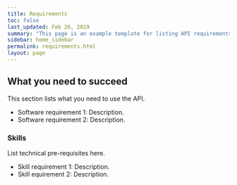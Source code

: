 ```yaml
---
title: Requirements
toc: false
last_updated: Feb 26, 2019
summary: "This page is an example template for listing API requirements"
sidebar: home_sidebar
permalink: requirements.html
layout: page
---
```


## What you need to succeed 

This section lists what you need to use the API. 

* Software requirement 1: Description.
* Software requirement 2: Description.

### Skills

List technical pre-requisites here.
* Skill requirement 1: Description.
* Skill equirement 2: Description.





